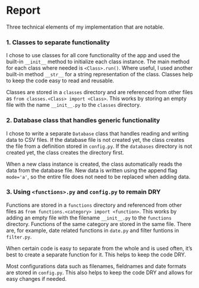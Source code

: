 # Report

Three technical elements of my implementation that are notable.

### 1. Classes to separate functionality

I chose to use classes for all core functionality of the app and used the built-in `__init__` method to initialize each class instance. The main method for each class where needed is `<Class>.run()`. Where useful, I used another built-in method `__str__` for a string representation of the class. Classes help to keep the code easy to read and reusable.

Classes are stored in a `classes` directory and are referenced from other files as `from classes.<Class> import <Class>`. This works by storing an empty file with the name `__init__.py` to the `classes` directory.

### 2. Database class that handles generic functionality

I chose to write a separate `Database` class that handles reading and writing data to CSV files. If the database file is not created yet, the class creates the file from a definition stored in `config.py`. If the `databases` directory is not created yet, the class creates the directory first.

When a new class instance is created, the class automatically reads the data from the database file. New data is written using the append flag `mode='a'`, so the entire file does not need to be replaced when adding data.

### 3. Using `<functions>.py` and `config.py` to remain DRY

Functions are stored in a `functions` directory and referenced from other files as `from functions.<category> import <function>`. This works by adding an empty file with the filename `__init__.py` to the `functions` directory. Functions of the same category are stored in the same file. There are, for example, date related functions in `date.py` and filter funtions in `filter.py`.

When certain code is easy to separate from the whole and is used often, it’s best to create a separate function for it. This helps to keep the code DRY.

Most configurations data such as filenames, fieldnames and date formats are stored in `config.py`. This also helps to keep the code DRY and allows for easy changes if needed.
